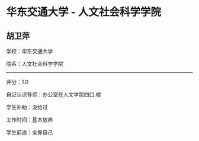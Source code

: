 # 华东交通大学 - 人文社会科学学院

## 胡卫萍

学校：华东交通大学

院系：人文社会科学学院

* * *

评分：1.0

自证认识导师：办公室在人文学院四口.楼

学生补助：没给过

工作时间：基本放养

学生前途：全靠自己